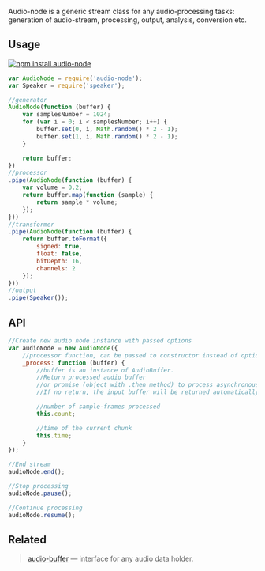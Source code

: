 Audio-node is a generic stream class for any audio-processing tasks: generation of audio-stream, processing, output, analysis, conversion etc.

## Usage

[![npm install audio-node](https://nodei.co/npm/audio-node.png?mini=true)](https://npmjs.org/package/audio-node/)

```js
var AudioNode = require('audio-node');
var Speaker = require('speaker');

//generator
AudioNode(function (buffer) {
	var samplesNumber = 1024;
	for (var i = 0; i < samplesNumber; i++) {
		buffer.set(0, i, Math.random() * 2 - 1);
		buffer.set(1, i, Math.random() * 2 - 1);
	}

	return buffer;
})
//processor
.pipe(AudioNode(function (buffer) {
	var volume = 0.2;
	return buffer.map(function (sample) {
		return sample * volume;
	});
}))
//transformer
.pipe(AudioNode(function (buffer) {
	return buffer.toFormat({
		signed: true,
		float: false,
		bitDepth: 16,
		channels: 2
	});
}))
//output
.pipe(Speaker());
```

## API

```js
//Create new audio node instance with passed options
var audioNode = new AudioNode({
	//processor function, can be passed to constructor instead of options, as in usage examples
	_process: function (buffer) {
		//buffer is an instance of AudioBuffer.
		//Return processed audio buffer
		//or promise (object with .then method) to process asynchronously.
		//If no return, the input buffer will be returned automatically as pass-through.

		//number of sample-frames processed
		this.count;

		//time of the current chunk
		this.time;
	}
});

//End stream
audioNode.end();

//Stop processing
audioNode.pause();

//Continue processing
audioNode.resume();
```

## Related

> [audio-buffer](https://github.com/audio-lab/buffer) — interface for any audio data holder.<br/>